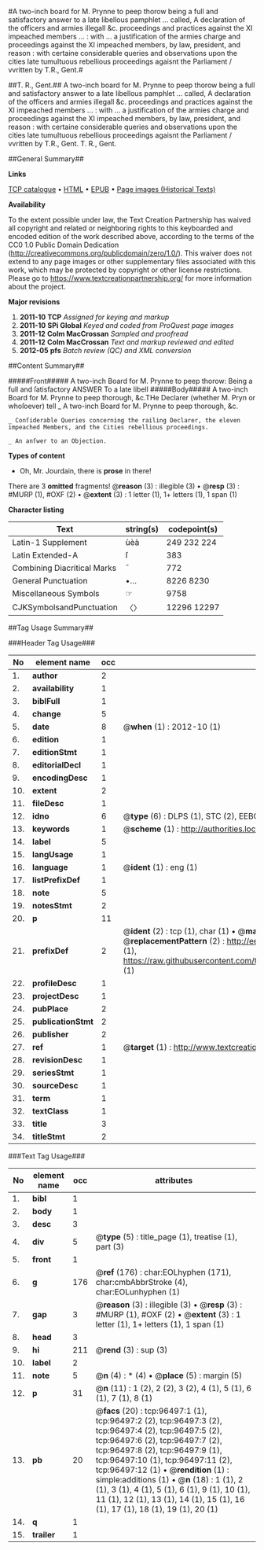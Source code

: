 #A two-inch board for M. Prynne to peep thorow being a full and satisfactory answer to a late libellous pamphlet ... called, A declaration of the officers and armies illegall &c. proceedings and practices against the XI impeached members ... : with ... a justification of the armies charge and proceedings against the XI impeached members, by law, president, and reason : with certaine considerable queries and observations upon the cities late tumultuous rebellious proceedings agaisnt the Parliament / vvritten by T.R., Gent.#

##T. R., Gent.##
A two-inch board for M. Prynne to peep thorow being a full and satisfactory answer to a late libellous pamphlet ... called, A declaration of the officers and armies illegall &c. proceedings and practices against the XI impeached members ... : with ... a justification of the armies charge and proceedings against the XI impeached members, by law, president, and reason : with certaine considerable queries and observations upon the cities late tumultuous rebellious proceedings agaisnt the Parliament / vvritten by T.R., Gent.
T. R., Gent.

##General Summary##

**Links**

[TCP catalogue](http://www.ota.ox.ac.uk/tcp/)  • 
[HTML](http://tei.it.ox.ac.uk/tcp/Texts-HTML/free/A58/A58482.html)  • 
[EPUB](http://tei.it.ox.ac.uk/tcp/Texts-EPUB/free/A58/A58482.epub) • 
[Page images (Historical Texts)](https://historicaltexts.jisc.ac.uk/eebo-13012150e)

**Availability**

To the extent possible under law, the Text Creation Partnership has waived all copyright and related or neighboring rights to this keyboarded and encoded edition of the work described above, according to the terms of the CC0 1.0 Public Domain Dedication (http://creativecommons.org/publicdomain/zero/1.0/). This waiver does not extend to any page images or other supplementary files associated with this work, which may be protected by copyright or other license restrictions. Please go to https://www.textcreationpartnership.org/ for more information about the project.

**Major revisions**

1. __2011-10__ __TCP__ *Assigned for keying and markup*
1. __2011-10__ __SPi Global__ *Keyed and coded from ProQuest page images*
1. __2011-12__ __Colm MacCrossan__ *Sampled and proofread*
1. __2011-12__ __Colm MacCrossan__ *Text and markup reviewed and edited*
1. __2012-05__ __pfs__ *Batch review (QC) and XML conversion*

##Content Summary##

#####Front#####
A two-inch Board for M. Prynne to peep thorow: Being a full and ſatisfactory ANSWER To a late libell
#####Body#####
A two-inch Board for M. Prynne to peep thorough, &c.THe Declarer (whether M. Pryn or whoſoever) tell
    _ A two-inch Board for M. Prynne to peep thorough, &c.

    _ Conſiderable Queries concerning the railing Declarer, the eleven impeached Members, and the Cities rebellious proceedings.

    _ An anſwer to an Objection.

**Types of content**

  * Oh, Mr. Jourdain, there is **prose** in there!

There are 3 **omitted** fragments! 
 @__reason__ (3) : illegible (3)  •  @__resp__ (3) : #MURP (1), #OXF (2)  •  @__extent__ (3) : 1 letter (1), 1+ letters (1), 1 span (1)

**Character listing**


|Text|string(s)|codepoint(s)|
|---|---|---|
|Latin-1 Supplement|ùèà|249 232 224|
|Latin Extended-A|ſ|383|
|Combining             Diacritical Marks|̄|772|
|General Punctuation|•…|8226 8230|
|Miscellaneous Symbols|☞|9758|
|CJKSymbolsandPunctuation|〈〉|12296 12297|

##Tag Usage Summary##

###Header Tag Usage###

|No|element name|occ|attributes|
|---|---|---|---|
|1.|__author__|2||
|2.|__availability__|1||
|3.|__biblFull__|1||
|4.|__change__|5||
|5.|__date__|8| @__when__ (1) : 2012-10 (1)|
|6.|__edition__|1||
|7.|__editionStmt__|1||
|8.|__editorialDecl__|1||
|9.|__encodingDesc__|1||
|10.|__extent__|2||
|11.|__fileDesc__|1||
|12.|__idno__|6| @__type__ (6) : DLPS (1), STC (2), EEBO-CITATION (1), OCLC (1), VID (1)|
|13.|__keywords__|1| @__scheme__ (1) : http://authorities.loc.gov/ (1)|
|14.|__label__|5||
|15.|__langUsage__|1||
|16.|__language__|1| @__ident__ (1) : eng (1)|
|17.|__listPrefixDef__|1||
|18.|__note__|5||
|19.|__notesStmt__|2||
|20.|__p__|11||
|21.|__prefixDef__|2| @__ident__ (2) : tcp (1), char (1)  •  @__matchPattern__ (2) : ([0-9\-]+):([0-9IVX]+) (1), (.+) (1)  •  @__replacementPattern__ (2) : http://eebo.chadwyck.com/downloadtiff?vid=$1&page=$2 (1), https://raw.githubusercontent.com/textcreationpartnership/Texts/master/tcpchars.xml#$1 (1)|
|22.|__profileDesc__|1||
|23.|__projectDesc__|1||
|24.|__pubPlace__|2||
|25.|__publicationStmt__|2||
|26.|__publisher__|2||
|27.|__ref__|1| @__target__ (1) : http://www.textcreationpartnership.org/docs/. (1)|
|28.|__revisionDesc__|1||
|29.|__seriesStmt__|1||
|30.|__sourceDesc__|1||
|31.|__term__|1||
|32.|__textClass__|1||
|33.|__title__|3||
|34.|__titleStmt__|2||


###Text Tag Usage###

|No|element name|occ|attributes|
|---|---|---|---|
|1.|__bibl__|1||
|2.|__body__|1||
|3.|__desc__|3||
|4.|__div__|5| @__type__ (5) : title_page (1), treatise (1), part (3)|
|5.|__front__|1||
|6.|__g__|176| @__ref__ (176) : char:EOLhyphen (171), char:cmbAbbrStroke (4), char:EOLunhyphen (1)|
|7.|__gap__|3| @__reason__ (3) : illegible (3)  •  @__resp__ (3) : #MURP (1), #OXF (2)  •  @__extent__ (3) : 1 letter (1), 1+ letters (1), 1 span (1)|
|8.|__head__|3||
|9.|__hi__|211| @__rend__ (3) : sup (3)|
|10.|__label__|2||
|11.|__note__|5| @__n__ (4) : * (4)  •  @__place__ (5) : margin (5)|
|12.|__p__|31| @__n__ (11) : 1 (2), 2 (2), 3 (2), 4 (1), 5 (1), 6 (1), 7 (1), 8 (1)|
|13.|__pb__|20| @__facs__ (20) : tcp:96497:1 (1), tcp:96497:2 (2), tcp:96497:3 (2), tcp:96497:4 (2), tcp:96497:5 (2), tcp:96497:6 (2), tcp:96497:7 (2), tcp:96497:8 (2), tcp:96497:9 (1), tcp:96497:10 (1), tcp:96497:11 (2), tcp:96497:12 (1)  •  @__rendition__ (1) : simple:additions (1)  •  @__n__ (18) : 1 (1), 2 (1), 3 (1), 4 (1), 5 (1), 6 (1), 9 (1), 10 (1), 11 (1), 12 (1), 13 (1), 14 (1), 15 (1), 16 (1), 17 (1), 18 (1), 19 (1), 20 (1)|
|14.|__q__|1||
|15.|__trailer__|1||
